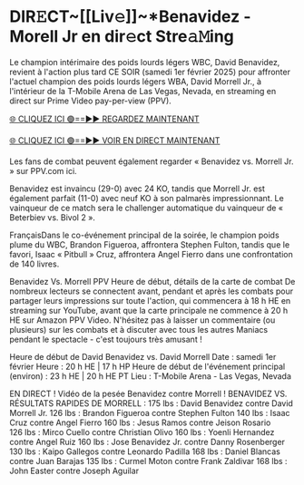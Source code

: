 # DIR𝙴CT~[[Liv𝚎]]~*Benavidez - Morell Jr en dir𝚎ct Stre𝚊𝙼ing #

Le champion intérimaire des poids lourds légers WBC, David Benavidez, revient à l'action plus tard CE SOIR (samedi 1er février 2025) pour affronter l'actuel champion des poids lourds légers WBA, David Morrell Jr., à l'intérieur de la T-Mobile Arena de Las Vegas, Nevada, en streaming en direct sur Prime Video pay-per-view (PPV).

[🌐 CLIQUEZ ICI 🟢==►► REGARDEZ MAINTENANT](https://t.co/m7ExaY6nm2)

[🌐 CLIQUEZ ICI 🟢==►► VOIR EN DIRECT MAINTENANT](https://t.co/m7ExaY6nm2)

Les fans de combat peuvent également regarder « Benavidez vs. Morrell Jr. » sur PPV.com ici.

Benavidez est invaincu (29-0) avec 24 KO, tandis que Morrell Jr. est également parfait (11-0) avec neuf KO à son palmarès impressionnant. Le vainqueur de ce match sera le challenger automatique du vainqueur de « Beterbiev vs. Bivol 2 ».

FrançaisDans le co-événement principal de la soirée, le champion poids plume du WBC, Brandon Figueroa, affrontera Stephen Fulton, tandis que le favori, Isaac « Pitbull » Cruz, affrontera Angel Fierro dans une confrontation de 140 livres.

Benavidez Vs. Morrell PPV Heure de début, détails de la carte de combat
De nombreux lecteurs se connectent avant, pendant et après les combats pour partager leurs impressions sur toute l'action, qui commencera à 18 h HE en streaming sur YouTube, avant que la carte principale ne commence à 20 h HE sur Amazon PPV Video. N'hésitez pas à laisser un commentaire (ou plusieurs) sur les combats et à discuter avec tous les autres Maniacs pendant le spectacle - c'est toujours très amusant !

Heure de début de David Benavidez vs. David Morrell
Date : samedi 1er février
Heure : 20 h HE | 17 h HP
Heure de début de l'événement principal (environ) : 23 h HE | 20 h HE PT
Lieu : T-Mobile Arena - Las Vegas, Nevada

EN DIRECT ! Vidéo de la pesée Benavidez contre Morrell !
BENAVIDEZ VS. RÉSULTATS RAPIDES DE MORRELL :
175 lbs : David Benavidez contre David Morrell Jr.
126 lbs : Brandon Figueroa contre Stephen Fulton
140 lbs : Isaac Cruz contre Angel Fierro
160 lbs : Jesus Ramos contre Jeison Rosario
126 lbs : Mirco Cuello contre Christian Olivo
160 lbs : Yoenli Hernandez contre Angel Ruiz
160 lbs : Jose Benavidez Jr. contre Danny Rosenberger
130 lbs : Kaipo Gallegos contre Leonardo Padilla
168 lbs : Daniel Blancas contre Juan Barajas
135 lbs : Curmel Moton contre Frank Zaldivar
168 lbs : John Easter contre Joseph Aguilar
